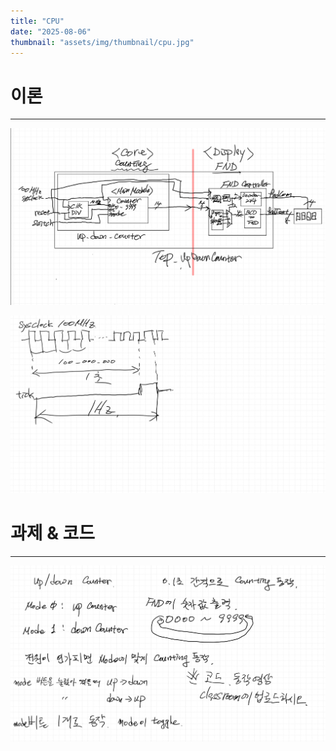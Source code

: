 ```yaml
---
title: "CPU"
date: "2025-08-06"
thumbnail: "assets/img/thumbnail/cpu.jpg"
---
```


# 이론
---

![alt text](<../../../assets/img/vlsi2/250806/스크린샷 2025-08-18 090825.png>)

![alt text](<../../../assets/img/vlsi2/250806/스크린샷 2025-08-18 090831.png>)


# 과제 & 코드
---
![alt text](<../../../assets/img/vlsi2/250806/스크린샷 2025-08-18 092346.png>)